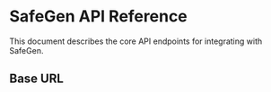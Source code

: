# SafeGen API Reference

This document describes the core API endpoints for integrating with SafeGen.

## Base URL

